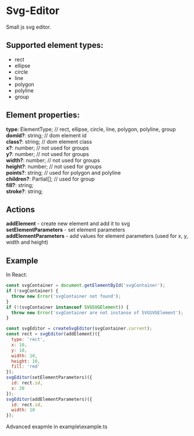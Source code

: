 # Svg-Editor
Small js svg editor.

## Supported element types:
* rect
* ellipse
* circle
* line
* polygon
* polyline
* group

## Element properties:
**type**: ElementType; // rect, ellipse, circle, line, polygon, polyline, group  
**domId?**: string; // dom element id  
**class?**: string; // dom element class  
**x?**: number; // not used for groups  
**y?**: number; // not used for groups  
**width?**: number; // not used for groups  
**height?**: number; // not used for groups  
**points?**: string; // used for polygon and polyline  
**children?**: Partial<Element>[]; // used for group  
**fill?**: string;  
**stroke?**: string;

## Actions
**addElement** - create new element and add it to svg  
**setElementParameters** - set element parameters  
**addElementParameters** - add values for element parameters (used for x, y, width and height)  

## Example
In React:  
```javascript
const svgContainer = document.getElementById('svgContainer');
if (!svgContainer) {
  throw new Error('svgContainer not found');
}
if (!(svgContainer instanceof SVGSVGElement)) {
  throw new Error('svgContainer are not instanse of SVGSVGElement');
}

const svgEditor = createSvgEditor(svgContainer.current);
const rect = svgEditor(addElement)({
  type: 'rect',
  x: 10,
  y: 10,
  width: 10,
  height: 10,
  fill: 'red'
});
svgEditor(setElementParameters)({
  id: rect.id,
  x: 20
});
svgEditor(addElementParameters)({
  id: rect.id,
  width: 10
});
```
Advanced exapmle in example\example.ts
